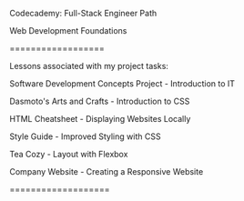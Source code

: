 Codecademy: Full-Stack Engineer Path

Web Development Foundations

==================

Lessons associated with my project tasks:

Software Development Concepts Project - Introduction to IT

Dasmoto's Arts and Crafts - Introduction to CSS 

HTML Cheatsheet - Displaying Websites Locally

Style Guide - Improved Styling with CSS

Tea Cozy - Layout with Flexbox

Company Website - Creating a Responsive Website

===================
